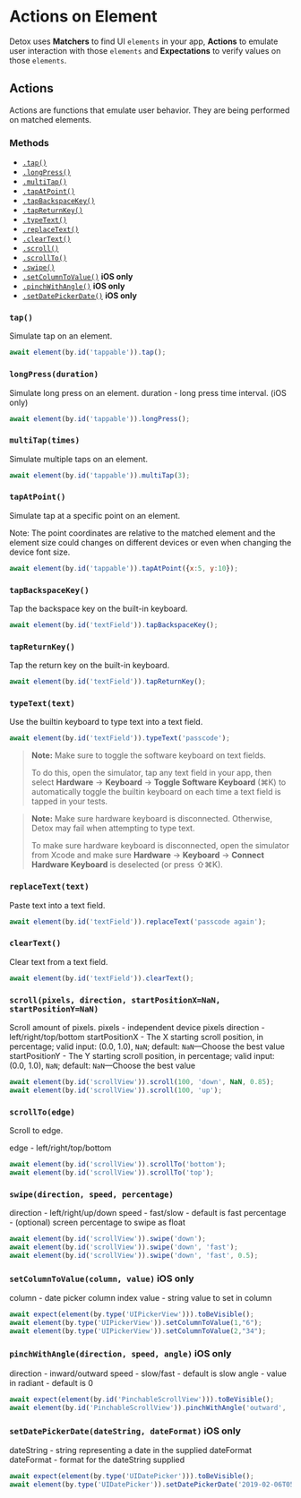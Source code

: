 # Actions on Element

Detox uses **Matchers** to find UI `elements` in your app, **Actions** to emulate user interaction with those `elements` and **Expectations** to verify values on those `elements`.


## Actions
Actions are functions that emulate user behavior. They are being performed on matched elements.

### Methods

- [`.tap()`](#tap)
- [`.longPress()`](#longpress)
- [`.multiTap()`](#multitaptimes)
- [`.tapAtPoint()`](#tapatpoint)
- [`.tapBackspaceKey()`](#tapbackspacekey)
- [`.tapReturnKey()`](#tapreturnkey)
- [`.typeText()`](#typetexttext)
- [`.replaceText()`](#replacetexttext)
- [`.clearText()`](#cleartext)
- [`.scroll()`](#scrollpixels-direction)
- [`.scrollTo()`](#scrolltoedge)
- [`.swipe()`](#swipedirection-speed-percentage)
- [`.setColumnToValue()`](#setcolumntovaluecolumn-value--ios-only) **iOS only**
- [`.pinchWithAngle()`](#pinchwithangledirection-speed-angle--ios-only) **iOS only**
- [`.setDatePickerDate()`](#setdatepickerdatedatestring-dateformat--ios-only) **iOS only**


### `tap()`
Simulate tap on an element.

```js
await element(by.id('tappable')).tap();
```

### `longPress(duration)`
Simulate long press on an element.
duration - long press time interval. (iOS only)

```js
await element(by.id('tappable')).longPress();
```

### `multiTap(times)`
Simulate multiple taps on an element.

```js
await element(by.id('tappable')).multiTap(3);
```
### `tapAtPoint()`
Simulate tap at a specific point on an element.

Note: The point coordinates are relative to the matched element and the element size could changes on different devices or even when changing the device font size.

```js
await element(by.id('tappable')).tapAtPoint({x:5, y:10});
```

### `tapBackspaceKey()`
Tap the backspace key on the built-in keyboard.

```js
await element(by.id('textField')).tapBackspaceKey();
```

### `tapReturnKey()`
Tap the return key on the built-in keyboard.

```js
await element(by.id('textField')).tapReturnKey();
```

### `typeText(text)`
Use the builtin keyboard to type text into a text field.

```js
await element(by.id('textField')).typeText('passcode');
```

> **Note:** Make sure to toggle the software keyboard on text fields.
>
> To do this, open the simulator, tap any text field in your app, then select **Hardware** -> **Keyboard** -> **Toggle Software Keyboard** (⌘K) to automatically toggle the builtin keyboard on each time a text field is tapped in your tests.

> **Note:** Make sure hardware keyboard is disconnected. Otherwise, Detox may fail when attempting to type text.
>
> To make sure hardware keyboard is disconnected, open the simulator from Xcode and make sure **Hardware** -> **Keyboard** -> **Connect Hardware Keyboard** is deselected (or press ⇧⌘K).

### `replaceText(text)`
Paste text into a text field.

```js
await element(by.id('textField')).replaceText('passcode again');
```

### `clearText()`
Clear text from a text field.

```js
await element(by.id('textField')).clearText();
```

### `scroll(pixels, direction, startPositionX=NaN, startPositionY=NaN)`

Scroll amount of pixels.
pixels - independent device pixels
direction - left/right/top/bottom
startPositionX - The X starting scroll position, in percentage; valid input: (0.0, 1.0), `NaN`; default: `NaN`—Choose the best value
startPositionY - The Y starting scroll position, in percentage; valid input: (0.0, 1.0), `NaN`; default: `NaN`—Choose the best value

```js
await element(by.id('scrollView')).scroll(100, 'down', NaN, 0.85);
await element(by.id('scrollView')).scroll(100, 'up');
```

### `scrollTo(edge)`

Scroll to edge.

edge - left/right/top/bottom

```js
await element(by.id('scrollView')).scrollTo('bottom');
await element(by.id('scrollView')).scrollTo('top');
```

### `swipe(direction, speed, percentage)`

direction - left/right/up/down
speed - fast/slow - default is fast
percentage - (optional) screen percentage to swipe as float

```js
await element(by.id('scrollView')).swipe('down');
await element(by.id('scrollView')).swipe('down', 'fast');
await element(by.id('scrollView')).swipe('down', 'fast', 0.5);
```
### `setColumnToValue(column, value)`  iOS only

column - date picker column index
value - string value to set in column

```js
await expect(element(by.type('UIPickerView'))).toBeVisible();
await element(by.type('UIPickerView')).setColumnToValue(1,"6");
await element(by.type('UIPickerView')).setColumnToValue(2,"34");
```

### `pinchWithAngle(direction, speed, angle)`  iOS only

direction - inward/outward
speed - slow/fast - default is slow
angle - value in radiant - default is 0

```js
await expect(element(by.id('PinchableScrollView'))).toBeVisible();
await element(by.id('PinchableScrollView')).pinchWithAngle('outward', 'slow', 0);
```

### `setDatePickerDate(dateString, dateFormat)`  iOS only

dateString - string representing a date in the supplied dateFormat
dateFormat - format for the dateString supplied

```js
await expect(element(by.type('UIDatePicker'))).toBeVisible();
await element(by.type('UIDatePicker')).setDatePickerDate('2019-02-06T05:10:00-08:00', "yyyy-MM-dd'T'HH:mm:ssZZZZZ");
```
